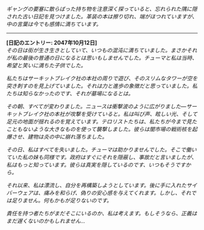 _ギャングの要塞に散らばった持ち物を注意深く探っていると、忘れられた隅に隠された古い日記を見つけました。革装の本は擦り切れ、端がほつれていますが、中の言葉は今でも感情に満ちています。_

---

**[日記のエントリー: 2047年10月12日]**  
_その日は街が生き生きとしていて、いつもの混沌に満ちていました。まさかそれが私の最後の普通の日になるとは思いもしませんでした。チューマと私は当時、希望と笑いに満ちた子供でした。_

_私たちはサーキットブレイク社の本社の周りで遊び、そのスリムなタワーが空を突き刺すのを見上げていました。それは力と進歩の象徴だと思っていました。私たちは知らなかったのです、それが墓場になるとは。_

_その朝、すべてが変わりました。ニュースは衝撃波のように広がりました—サーキットブレイク社の本社が攻撃を受けていると。私は叫び声、眩しい光、そして足元の地面が揺れるのを覚えています。テロリストたちは、私たちが今まで見たこともないような大きなものを使って襲撃しました。彼らは闇市場の戦術核を起爆させ、建物は炎の中に崩れ落ちました。_

_その日、私はすべてを失いました。チューマは助かりませんでした。そこで働いていた私の妹も同様です。政府はすぐにそれを隠蔽し、事故だと言いましたが、私はもっと知っています。彼らは真実を隠しているのです、いつもそうですから。_

_それ以来、私は漂流し、自分を再構築しようとしています。後に手に入れたサイバーウェアは、痛みを和らげ、偽りの安心感を与えてくれます。しかし、それでは足りません。何もかもが足りないのです。_

_責任を持つ者たちがまだそこにいるのか、私は考えます。もしそうなら、正義はまだ遅くないのかもしれません…_
